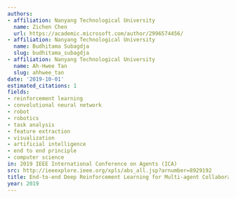 ```yaml
---
authors:
- affiliation: Nanyang Technological University
  name: Zichen Chen
  url: https://academic.microsoft.com/author/2996574456/
- affiliation: Nanyang Technological University
  name: Budhitama Subagdja
  slug: budhitama_subagdja
- affiliation: Nanyang Technological University
  name: Ah-Hwee Tan
  slug: ahhwee_tan
date: '2019-10-01'
estimated_citations: 1
fields:
- reinforcement learning
- convolutional neural network
- robot
- robotics
- task analysis
- feature extraction
- visualization
- artificial intelligence
- end to end principle
- computer science
in: 2019 IEEE International Conference on Agents (ICA)
src: http://ieeexplore.ieee.org/xpls/abs_all.jsp?arnumber=8929192
title: End-to-end Deep Reinforcement Learning for Multi-agent Collaborative Exploration
year: 2019
---
```


